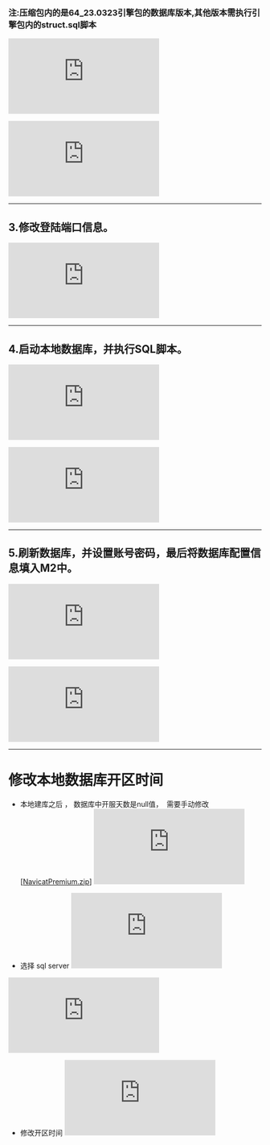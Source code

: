 ### 注:压缩包内的是64_23.0323引擎包的数据库版本,其他版本需执行引擎包内的struct.sql脚本

![](http://engine-doc.996m2.com/server/index.php?s=/api/attachment/visitFile&sign=3254eb232617b2ae801efb9e587c767a)

![](http://engine-doc.996m2.com/server/index.php?s=/api/attachment/visitFile&sign=0483d5e2d4ee1018621891facbfbcb61)

---
## 3.修改登陆端口信息。
![](http://engine-doc.996m2.com/server/index.php?s=/api/attachment/visitFile&sign=405ec18cbf7e48ea4faaeafc54eaa15b)

---
## 4.启动本地数据库，并执行SQL脚本。
![](http://engine-doc.996m2.com/server/index.php?s=/api/attachment/visitFile&sign=a69d04c613d5c0017b4fe681339416ae)

![](http://engine-doc.996m2.com/server/index.php?s=/api/attachment/visitFile&sign=6ceb21987af00d583d58b88c27c86f06)

---
## 5.刷新数据库，并设置账号密码，最后将数据库配置信息填入M2中。

![](http://engine-doc.996m2.com/server/index.php?s=/api/attachment/visitFile&sign=71db4fcb03129900775e846c7948a75d)

![](http://engine-doc.996m2.com/server/index.php?s=/api/attachment/visitFile&sign=e4df0aa2599a3483f2911f0cb2bcc3c9)

------------

# 修改本地数据库开区时间

- 本地建库之后 ， 数据库中开服天数是null值，  需要手动修改 [[NavicatPremium.zip](http://engine-doc.996m2.com/server/index.php?s=/api/attachment/visitFile&sign=70e6bef5554574e94f5eaa3f9b2dd67a "[NavicatPremium.zip")]
![](http://engine-doc.996m2.com/server/index.php?s=/api/attachment/visitFile&sign=ade84637b07dcbe46a7387302ebc4bd9)

- 选择 sql server
![](http://engine-doc.996m2.com/server/index.php?s=/api/attachment/visitFile&sign=b9f831069376b8cd0f74b37b9a184295)

![](http://engine-doc.996m2.com/server/index.php?s=/api/attachment/visitFile&sign=26b0fd77beaf62e171f5b96c1a2debef)

- 修改开区时间
![](http://engine-doc.996m2.com/server/index.php?s=/api/attachment/visitFile&sign=cb314d82aa3a1a13b2fe97913757b58e)
